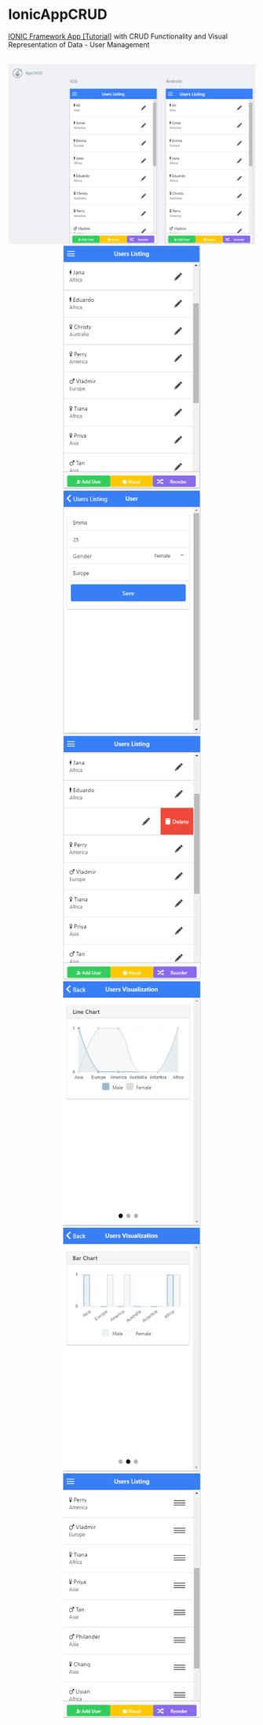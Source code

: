 # IonicAppCRUD
<a href="http://dynamicremo.blogspot.de/2015/12/app-with-crud-functionality-user.html" target="_blank">IONIC Framework App [Tutorial]</a> with CRUD Functionality and Visual Representation of Data - User Management
<br>
<br>
<div style="text-align: center;">
	<img src="https://github.com/DynamicRemo/IonicAppCRUD/blob/master/ScreenShots/Capture2.PNG" />
	<br>
	<img src="https://github.com/DynamicRemo/IonicAppCRUD/blob/master/ScreenShots/Capture3.PNG" width="280" />
	<img src="https://github.com/DynamicRemo/IonicAppCRUD/blob/master/ScreenShots/Capture4.PNG" width="280" />
	<img src="https://github.com/DynamicRemo/IonicAppCRUD/blob/master/ScreenShots/Capture5.PNG" width="280" />
	<img src="https://github.com/DynamicRemo/IonicAppCRUD/blob/master/ScreenShots/Capture6.PNG" width="280" />
	<img src="https://github.com/DynamicRemo/IonicAppCRUD/blob/master/ScreenShots/Capture7.PNG" width="280" />
	<img src="https://github.com/DynamicRemo/IonicAppCRUD/blob/master/ScreenShots/Capture8.PNG" width="280" />
</div>
